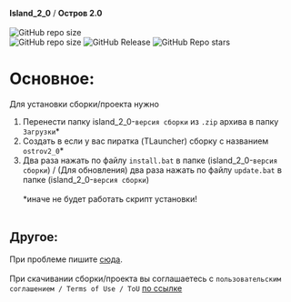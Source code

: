  **Island_2_0** / **Остров 2.0**<br><br>
<img alt="GitHub repo size" src="https://img.shields.io/github/repo-size/Sssprt/Island_2_0?style=flat-square">
<br>
![GitHub repo size](https://img.shields.io/github/repo-size/Sssprt/Island_2_0)
![GitHub Release](https://img.shields.io/github/v/release/Sssprt/Island_2_0)
![GitHub Repo stars](https://img.shields.io/github/stars/Sssprt/Island_2_0)


# Основное:
Для установки сборки/проекта нужно<br>
1. Перенести папку island_2_0-`версия сборки` из `.zip` архива в папку `Загрузки`\*<br>
2. Создать в если у вас пиратка (TLauncher) сборку с названием `ostrov2_0`\*<br>
3. Два раза нажать по файлу `install.bat` в папке (island_2_0-`версия сборки`) / (Для обновления) два раза нажать по файлу `update.bat` в папке (island_2_0-`версия сборки`)
<br><br>*иначе не будет работать скрипт установки!<br><br>

## Другое:
При проблеме пишите [сюда](https://github.com/Sssprt/Island_2_0/issues/new/choose).<br><br>
При скачивании сборки/проекта вы соглашаетесь с `пользовательским соглашением / Terms of Use / ToU` [по ссылке](https://github.com/Sssprt/Island_2_0/blob/main/configuration/ToU.md)

